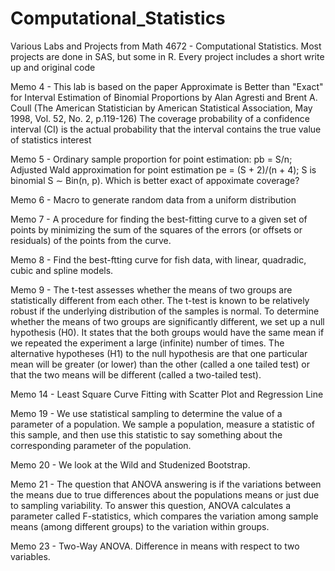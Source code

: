 # Computational_Statistics
Various Labs and Projects from Math 4672 - Computational Statistics. Most projects are done in SAS, but some in R. Every project includes a short write up and original code

Memo 4 - This lab is based on the paper Approximate is Better than "Exact" for Interval Estimation of Binomial
Proportions by Alan Agresti and Brent A. Coull (The American Statistician by American Statistical
Association, May 1998, Vol. 52, No. 2, p.119-126)
The coverage probability of a confidence interval (CI) is the actual probability that the interval contains
the true value of statistics interest

Memo 5 - Ordinary sample proportion for point estimation: pb = S/n; Adjusted Wald approximation for point estimation pe = (S + 2)/(n + 4); S is binomial S ∼ Bin(n, p). Which is better exact of appoximate coverage?

Memo 6 - Macro to generate random data from a uniform distribution 

Memo 7 - A procedure for finding the best-fitting curve to a given set of points by minimizing the sum of the squares
of the errors (or offsets or residuals) of the points from the curve.

Memo 8 - Find the best-ftting curve for fish data, with linear, quadradic, cubic and spline models.

Memo 9 - The t-test assesses whether the means of two groups are statistically different from each other. The t-test
is known to be relatively robust if the underlying distribution of the samples is normal. To determine
whether the means of two groups are significantly different, we set up a null hypothesis (H0). It states
that the both groups would have the same mean if we repeated the experiment a large (infinite) number
of times. The alternative hypotheses (H1) to the null hypothesis are that one particular mean will be
greater (or lower) than the other (called a one tailed test) or that the two means will be different (called
a two-tailed test).

Memo 14 - Least Square Curve Fitting with Scatter Plot and Regression Line

Memo 19 - We use statistical sampling to determine the value of a parameter of a population. We sample a population, measure a statistic of this sample, and then use this statistic to say something about the corresponding parameter of the population.

Memo 20 - We look at the Wild and Studenized Bootstrap. 

Memo 21 - The question that ANOVA answering is if the variations between the means due to true differences about
the populations means or just due to sampling variability. To answer this question, ANOVA calculates a
parameter called F-statistics, which compares the variation among sample means (among different groups)
to the variation within groups.

Memo 23 - Two-Way ANOVA. Difference in means with respect to two variables. 









